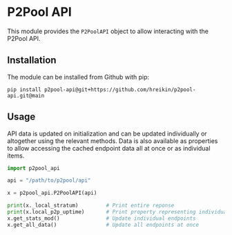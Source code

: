 # P2Pool API

This module provides the `P2PoolAPI` object to allow interacting with the P2Pool API.

## Installation

The module can be installed from Github with pip:

```
pip install p2pool-api@git+https://github.com/hreikin/p2pool-api.git@main
```

## Usage

API data is updated on initialization and can be updated individually or altogether using the relevant methods. Data is also available as properties to allow accessing the cached endpoint data all at once or as individual items.

```python
import p2pool_api

api = "/path/to/p2pool/api"

x = p2pool_api.P2PoolAPI(api)

print(x._local_stratum)         # Print entire reponse
print(x.local_p2p_uptime)       # Print property representing individual data from the API
x.get_stats_mod()               # Update individual endpoints
x.get_all_data()                # Update all endpoints at once
```